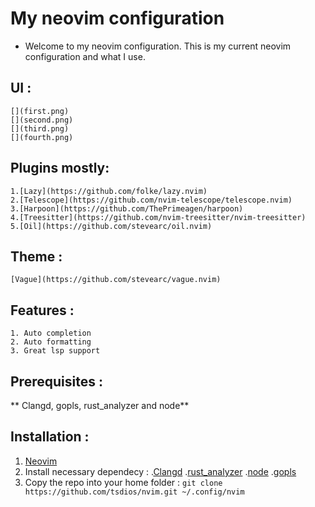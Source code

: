 # My neovim configuration
* Welcome to my neovim configuration. This is my current neovim configuration and what I use.
## UI :
    [](first.png)
    [](second.png)
    [](third.png)
    [](fourth.png)
## Plugins mostly: 
    1.[Lazy](https://github.com/folke/lazy.nvim)
    2.[Telescope](https://github.com/nvim-telescope/telescope.nvim)
    3.[Harpoon](https://github.com/ThePrimeagen/harpoon)
    4.[Treesitter](https://github.com/nvim-treesitter/nvim-treesitter)
    5.[Oil](https://github.com/stevearc/oil.nvim)
## Theme : 
    [Vague](https://github.com/stevearc/vague.nvim)
## Features : 
    1. Auto completion
    2. Auto formatting
    3. Great lsp support
## Prerequisites :
** Clangd, gopls, rust_analyzer and node**
## Installation :
1. [Neovim](https://github.com/neovim/neovim)
2. Install necessary dependecy : 
    .[Clangd](https://github.com/clangd/clangd)
    .[rust_analyzer](https://github.com/rust-analyzer/rust-analyzer)
    .[node](https://nodejs.org/en/download/)
    .[gopls](https://github.com/golang/tools/tree/master/gopls)
3. Copy the repo into your home folder : ``git clone https://github.com/tsdios/nvim.git ~/.config/nvim``

